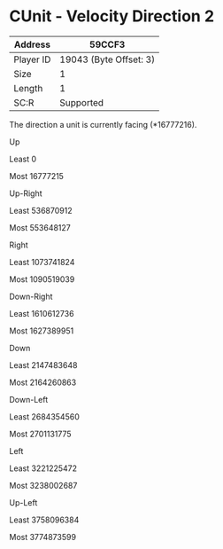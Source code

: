 #  CUnit - Velocity Direction 2
Address   | 59CCF3
----------|-------------
Player ID | 19043 (Byte Offset: 3)
Size 	  | 1
Length 	  | 1
SC:R      | Supported

The direction a unit is currently facing (*16777216). 

Up 
Least 0 
Most 16777215 
Up-Right 
Least 536870912 
Most 553648127 
Right 
Least 1073741824 
Most 1090519039 
Down-Right 
Least 1610612736 
Most 1627389951 
Down 
Least 2147483648 
Most 2164260863 
Down-Left 
Least 2684354560 
Most 2701131775 
Left 
Least 3221225472 
Most 3238002687 
Up-Left 
Least 3758096384 
Most 3774873599
